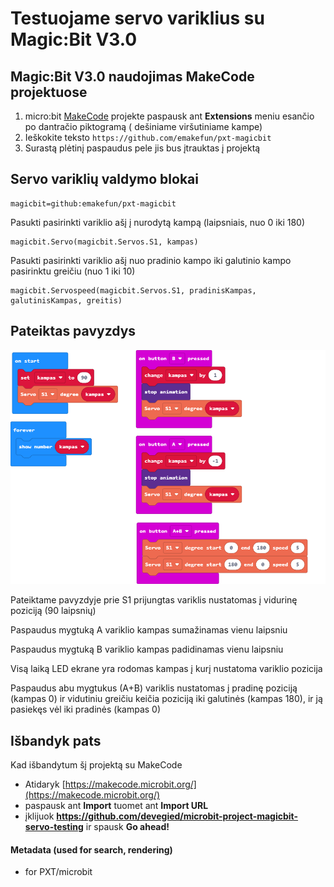 # Testuojame servo variklius su Magic:Bit V3.0

## Magic:Bit V3.0 naudojimas MakeCode projektuose

1. micro:bit [MakeCode](https://makecode.microbit.org/) projekte paspausk ant **Extensions** meniu esančio po dantračio piktogramą (<i class="icon setting large"></i> dešiniame viršutiniame kampe)
2. Ieškokite teksto `https://github.com/emakefun/pxt-magicbit`
3. Surastą plėtinį paspaudus pele jis bus įtrauktas į projektą

## Servo variklių valdymo blokai

```package
magicbit=github:emakefun/pxt-magicbit
```
Pasukti pasirinkti variklio ašį į nurodytą kampą (laipsniais, nuo 0 iki 180)
```block
magicbit.Servo(magicbit.Servos.S1, kampas)
```
Pasukti pasirinkti variklio ašį nuo pradinio kampo iki galutinio kampo pasirinktu greičiu (nuo 1 iki 10)
```block
magicbit.Servospeed(magicbit.Servos.S1, pradinisKampas, galutinisKampas, greitis)
```

## Pateiktas pavyzdys

![Pateiktas pavyzdys](https://github.com/devegied/microbit-project-magicbit-servo-testing/raw/master/.github/makecode/blocks.png)

Pateiktame pavyzdyje prie S1 prijungtas variklis nustatomas į vidurinę poziciją (90 laipsnių)

Paspaudus mygtuką A variklio kampas sumažinamas vienu laipsniu

Paspaudus mygtuką B variklio kampas padidinamas vienu laipsniu

Visą laiką LED ekrane yra rodomas kampas į kurį nustatoma variklio pozicija

Paspaudus abu mygtukus (A+B) variklis nustatomas į pradinę poziciją (kampas 0) ir vidutiniu greičiu keičia poziciją iki galutinės (kampas 180), ir ją pasiekęs vėl iki pradinės  (kampas 0)



## Išbandyk pats

Kad išbandytum šį projektą su MakeCode

* Atidaryk [https://makecode.microbit.org/](https://makecode.microbit.org/)
* paspausk ant **Import** tuomet ant **Import URL**
* įklijuok **https://github.com/devegied/microbit-project-magicbit-servo-testing** ir spausk **Go ahead!**

#### Metadata (used for search, rendering)

* for PXT/microbit

<script src="https://devegied.github.io/makecode-devegied-gh-pages-embed.js"></script><script>makeCodeRender("{{ site.makecode.home_url }}", "{{ site.github.owner_name }}/{{ site.github.repository_name }}");</script>
